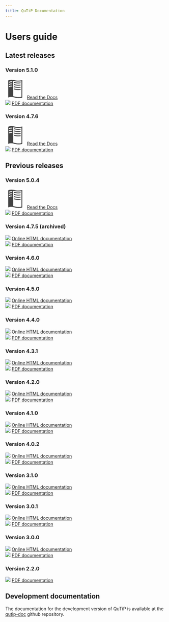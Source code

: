 ```yaml
---
title: QuTiP Documentation
---
```


# Users guide

## Latest releases

### Version 5.1.0

<div class="row">
<div class="col-md-3 col-md-offset-1">
<img src="images/rtd.png" />
<a href="https://qutip.readthedocs.io/en/qutip-5.1.x/">Read the Docs</a>
</div>
<div class="col-md-3 col-md-offset-1">
<img src="images/pdf.png" />
<a href="https://readthedocs.org/projects/qutip/downloads/pdf/qutip-5.1.x/">PDF documentation</a>
</div>
</div>

### Version 4.7.6

<div class="row">
<div class="col-md-3 col-md-offset-1">
<img src="images/rtd.png" />
<a href="https://qutip.readthedocs.io/en/qutip-4.7.x/">Read the Docs</a>
</div>
<div class="col-md-3 col-md-offset-1">
<img src="images/pdf.png" />
<a href="https://readthedocs.org/projects/qutip/downloads/pdf/qutip-4.7.x/">PDF documentation</a>
</div>
</div>

## Previous releases

### Version 5.0.4

<div class="row">
<div class="col-md-3 col-md-offset-1">
<img src="images/rtd.png" />
<a href="https://qutip.readthedocs.io/en/qutip-5.0.x/">Read the Docs</a>
</div>
<div class="col-md-3 col-md-offset-1">
<img src="images/pdf.png" />
<a href="https://readthedocs.org/projects/qutip/downloads/pdf/qutip-5.0.x/">PDF documentation</a>
</div>
</div>

### Version 4.7.5 (archived)

<div class="row">
<div class="col-md-3 col-md-offset-1">
<img src="images/online.png" />
<a href="docs/4.7/index.html">Online HTML documentation</a>
</div>
<div class="col-md-3 col-md-offset-1">
<img src="images/pdf.png" />
<a onclick="javascript:_gaq.push(['_trackEvent','download','qutip-doc','qutip-doc-4.7.pdf']); void(0);" href="downloads/4.7.5/qutip-doc-4.7.pdf">PDF documentation</a>
</div>
</div>

### Version 4.6.0

<div class="row">
<div class="col-md-3 col-md-offset-1">
<img src="images/online.png" />
<a href="docs/4.6/index.html">Online HTML documentation</a>
</div>
<div class="col-md-3 col-md-offset-1">
<img src="images/pdf.png" />
<a onclick="javascript:_gaq.push(['_trackEvent','download','qutip-doc','qutip-doc-4.6.pdf']); void(0);" href="downloads/4.6.0/qutip-doc-4.6.pdf">PDF documentation</a>
</div>
</div>

### Version 4.5.0

<div class="row">
<div class="col-md-3 col-md-offset-1">
<img src="images/online.png" />
<a href="docs/4.5/index.html">Online HTML documentation</a>
</div>
<div class="col-md-3 col-md-offset-1">
<img src="images/pdf.png" />
<a onclick="javascript:_gaq.push(['_trackEvent','download','qutip-doc','qutip-doc-4.5.pdf']); void(0);" href="downloads/4.5.0/qutip-doc-4.5.pdf">PDF documentation</a>
</div>
</div>

### Version 4.4.0

<div class="row">
<div class="col-md-3 col-md-offset-1">
<img src="images/online.png" />
<a href="docs/4.4/index.html">Online HTML documentation</a>
</div>
<div class="col-md-3 col-md-offset-1">
<img src="images/pdf.png" />
<a onclick="javascript:_gaq.push(['_trackEvent','download','qutip-doc','qutip-doc-4.4.pdf']); void(0);" href="downloads/4.4.0/qutip-doc-4.4.pdf">PDF documentation</a>
</div>
</div>

### Version 4.3.1

<div class="row">
<div class="col-md-3 col-md-offset-1">
<img src="images/online.png" />
<a href="docs/4.3/index.html">Online HTML documentation</a>
</div>
<div class="col-md-3 col-md-offset-1">
<img src="images/pdf.png" />
<a onclick="javascript:_gaq.push(['_trackEvent','download','qutip-doc','qutip-doc-4.3.pdf']); void(0);" href="downloads/4.3.1/qutip-doc-4.3.pdf">PDF documentation</a>
</div>
</div>

### Version 4.2.0

<div class="row">
<div class="col-md-3 col-md-offset-1">
<img src="images/online.png" />
<a href="docs/4.2/index.html">Online HTML documentation</a>
</div>
<div class="col-md-3 col-md-offset-1">
<img src="images/pdf.png" />
<a onclick="javascript:_gaq.push(['_trackEvent','download','qutip-doc','QuTiP_4.2.pdf']); void(0);" href="downloads/4.2.0/QuTiP_4.2.pdf">PDF documentation</a>
</div>
</div>

### Version 4.1.0

<div class="row">
<div class="col-md-3 col-md-offset-1">
<img src="images/online.png" />
<a href="docs/4.1/index.html">Online HTML documentation</a>
</div>
<div class="col-md-3 col-md-offset-1">
<img src="images/pdf.png" />
<a onclick="javascript:_gaq.push(['_trackEvent','download','qutip-doc','qutip-doc-4.1.pdf']); void(0);" href="downloads/4.1.0/qutip-doc-4.1.pdf">PDF documentation</a>
</div>
</div>


### Version 4.0.2

<div class="row">
<div class="col-md-3 col-md-offset-1">
<img src="images/online.png" />
<a href="docs/4.0.2/index.html">Online HTML documentation</a>
</div>
<div class="col-md-3 col-md-offset-1">
<img src="images/pdf.png" />
<a onclick="javascript:_gaq.push(['_trackEvent','download','qutip-doc','qutip-doc-4.0.2.pdf']); void(0);" href="downloads/4.0.2/qutip-doc-4.0.2.pdf">PDF documentation</a>
</div>
</div>

### Version 3.1.0

<div class="row">
<div class="col-md-3 col-md-offset-1">
<img src="images/online.png" />
<a href="docs/3.1.0/index.html">Online HTML documentation</a>
</div>
<div class="col-md-3 col-md-offset-1">
<img src="images/pdf.png" />
<a onclick="javascript:_gaq.push(['_trackEvent','download','qutip-doc','qutip-doc-3.1.0.pdf']); void(0);" href="downloads/3.1.0/qutip-doc-3.1.0.pdf">PDF documentation</a>
</div>
</div>

### Version 3.0.1

<div class="row">
<div class="col-md-3 col-md-offset-1">
<img src="images/online.png" />
<a href="docs/3.0.1/index.html">Online HTML documentation</a>
</div>
<div class="col-md-3 col-md-offset-1">
<img src="images/pdf.png" />
<a onclick="javascript:_gaq.push(['_trackEvent','download','qutip-doc','qutip-doc-3.0.1.pdf']); void(0);" href="downloads/3.0.1/qutip-doc-3.0.1.pdf">PDF documentation</a>
</div>
</div>


### Version 3.0.0

<div class="row">
<div class="col-md-3 col-md-offset-1">
<img src="images/online.png" />
<a href="docs/3.0.0/index.html">Online HTML documentation</a>
</div>
<div class="col-md-3 col-md-offset-1">
<img src="images/pdf.png" />
<a onclick="javascript:_gaq.push(['_trackEvent','download','qutip-doc','qutip-doc-3.0.0.pdf']); void(0);" href="downloads/3.0.0/qutip-doc-3.0.0.pdf">PDF documentation</a>
</div>
</div>


### Version 2.2.0

<div class="row">
<div class="col-md-3 col-md-offset-1">
<img src="images/pdf.png" />
<a onclick="javascript:_gaq.push(['_trackEvent','download','qutip-doc','qutip-2.2.0-DOC.pdf']); void(0);" href="downloads/2.2.0/QuTiP-2.2.0-DOC.pdf">PDF documentation</a>
</div>
</div>


## Development documentation

The documentation for the development version of QuTiP is available at the <a href="https://github.com/qutip/qutip-doc">qutip-doc</a> github repository.
